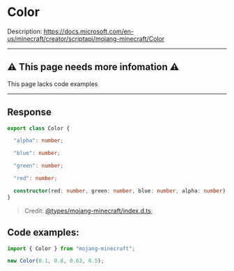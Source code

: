 # Color

Description: https://docs.microsoft.com/en-us/minecraft/creator/scriptapi/mojang-minecraft/Color

-----
⚠ This page needs more infomation ⚠
-----
This page lacks code examples

----

## Response

```ts
export class Color {

  "alpha": number;

  "blue": number;

  "green": number;

  "red": number;

  constructor(red: number, green: number, blue: number, alpha: number);
}
```

> Credit: [@types/mojang-minecraft/index.d.ts](https://github.com/DefinitelyTyped/DefinitelyTyped/blob/master/types/mojang-minecraft/index.d.ts);

## Code examples:

```js
import { Color } from "mojang-minecraft";

new Color(0.1, 0.8, 0.63, 0.5);
```